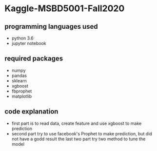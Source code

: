 # Kaggle-MSBD5001-Fall2020
## programming languages used
* python 3.6
* jupyter notebook
## required packages
* numpy
* pandas
* sklearn
* xgboost
* fbprophet
* matplotlib
## code explanation
* first part is to read data, create feature and use xgboost to make prediction
* second part try to use facebook's Prophet to make prediction, but did not have a godd result
the last two part try two method to tune the model
